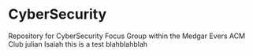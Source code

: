 # CyberSecurity
Repository for CyberSecurity Focus Group within the Medgar Evers ACM Club
julian
Isaiah
this is a test
blahblahblah